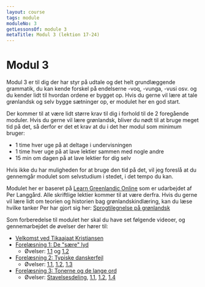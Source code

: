 ```yaml
---
layout: course
tags: module
moduleNo: 3
getLessonsOf: module 3
metaTitle: Modul 3 (lektion 17-24)
---
```

# Modul 3

Modul 3 er til dig der har styr på udtale og det helt grundlæggende grammatik, du kan kende forskel på endelserne -voq, -vunga, -vusi osv. og du kender lidt til hvordan ordene er bygget op. Hvis du gerne vil lære at tale grønlandsk og selv bygge sætninger op, er modulet her en god start.

Der kommer til at være lidt større krav til dig i forhold til de 2 foregående moduler. Hvis du gerne vil lære grønlandsk, bliver du  nødt til at bruge meget tid på det, så derfor er det et krav at du i det her modul som minimum bruger:
- 1 time hver uge på at deltage i undervisningen
- 1 time hver uge på at lave lektier sammen med nogle andre
- 15 min om dagen på at lave lektier for dig selv

Hvis ikke du har muligheden for at bruge den tid på det, vil jeg foreslå at du gennemgår modulet som selvstudium i stedet, i det tempo du kan.

Modulet her er baseret på [Learn Greenlandic Online](https://learngreenlandic.com/online) som er udarbejdet af Per Langgård. Alle skriftlige lektier kommer til at være derfra. Hvis du gerne vil lære lidt om teorien og historien bag grønlandskindlæring, kan du læse hvilke tanker Per har gjort sig her: [Sprogtilegnelse på grønlandsk](https://learngreenlandic.com/fakta/)

Som forberedelse til modulet her skal du have set følgende videoer, og gennemarbejdet de øvelser der hører til:
- [Velkomst ved Tikaajaat Kristiansen](https://learngreenlandic.com/online/lg1/welcome/)
- [Forelæsning 1: De "sære" lyd](https://learngreenlandic.com/online/lg1/1/)
    - Øvelser: [1.1](https://learngreenlandic.com/online/lg1/pronounce/1/) og [1.2](https://learngreenlandic.com/online/lg1/pronounce/2/)
- [Forelæsning 2: Typiske danskerfejl](https://learngreenlandic.com/online/lg1/2/)
    - Øvelser: [1.1](https://learngreenlandic.com/online/lg1/listening/1/), [1.2](https://learngreenlandic.com/online/lg1/listening/2/), [1.3](https://learngreenlandic.com/online/lg1/listening/3/)
- [Forelæsning 3: Tonerne og de lange ord](https://learngreenlandic.com/online/lg1/3/)
    - Øvelser: [Stavelsesdeling](https://learngreenlandic.com/online/lg1/hyphenate/), [1.1](https://learngreenlandic.com/online/lg1/welcome/1/), [1.2](https://learngreenlandic.com/online/lg1/welcome/2/), [1.4](https://learngreenlandic.com/online/lg1/listening/4/)

